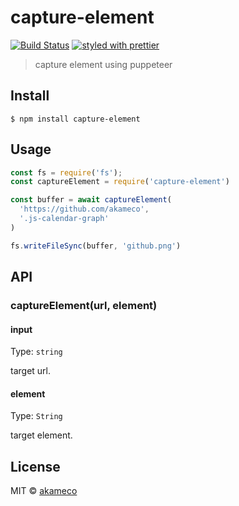 # capture-element
[![Build Status](https://travis-ci.org/akameco/capture-element.svg?branch=master)](https://travis-ci.org/akameco/capture-element)
[![styled with prettier](https://img.shields.io/badge/styled_with-prettier-ff69b4.svg)](https://github.com/prettier/prettier)

> capture element using puppeteer


## Install

```
$ npm install capture-element
```


## Usage

```js
const fs = require('fs');
const captureElement = require('capture-element')

const buffer = await captureElement(
  'https://github.com/akameco',
  '.js-calendar-graph'
)

fs.writeFileSync(buffer, 'github.png')
```


## API

### captureElement(url, element)

#### input

Type: `string`

target url.

#### element

Type: `String`

target element.

## License

MIT © [akameco](http://akameco.github.io)
